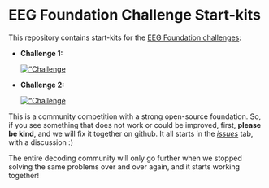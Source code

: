 

# EEG Foundation Challenge Start-kits

This repository contains start-kits for the [EEG Foundation challenges](https://eeg2025.github.io):

- **Challenge 1:**

  <a target="_blank" href="https://colab.research.google.com/github/eeg2025/startkit/blob/main/challenge_1.ipynb">
  <img src="https://colab.research.google.com/assets/colab-badge.svg" alt=“Challenge 1 start-kit"/>
</a>

- **Challenge 2:**

  <a target="_blank" href="https://colab.research.google.com/github/eeg2025/startkit/blob/main/challenge_2.ipynb">
  <img src="https://colab.research.google.com/assets/colab-badge.svg" alt=“Challenge 2 start-kit"/>
</a>

This is a community competition with a strong open-source foundation.
So, if you see something that does not work or could be improved, first, **please be kind**, and we will fix it together on github. It all starts in the [*issues*](https://github.com/eeg2025/startkit/issues) tab, with a discussion :)

The entire decoding community will only go further when we stopped solving the same problems over and over again, and it starts working together!
